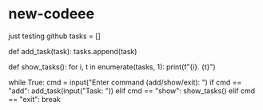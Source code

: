 # new-codeee
just testing github
tasks = []

def add_task(task):
    tasks.append(task)

def show_tasks():
    for i, t in enumerate(tasks, 1):
        print(f"{i}. {t}")

while True:
    cmd = input("Enter command (add/show/exit): ")
    if cmd == "add":
        add_task(input("Task: "))
    elif cmd == "show":
        show_tasks()
    elif cmd == "exit":
        break
